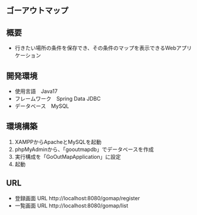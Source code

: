 ## ゴーアウトマップ

## 概要
* 行きたい場所の条件を保存でき、その条件のマップを表示できるWebアプリケーション

## 開発環境
* 使用言語　Java17
* フレームワーク　Spring Data JDBC
* データベース　MySQL

## 環境構築
1. XAMPPからApacheとMySQLを起動
2. phpMyAdminから、「gooutmapdb」でデータベースを作成
3. 実行構成を「GoOutMapApplication」に設定
4. 起動

## URL
* 登録画面 URL http://localhost:8080/gomap/register
* 一覧画面 URL http://localhost:8080/gomap/list